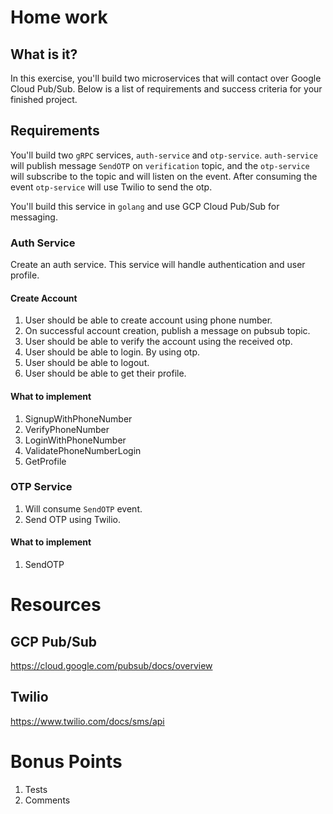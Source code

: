 # Home work

## What is it?

In this exercise, you'll build two microservices that will contact over Google Cloud Pub/Sub. Below is a list of requirements and success criteria for your finished project.

## Requirements

You'll build two `gRPC` services, `auth-service` and `otp-service`. `auth-service` will publish message `SendOTP` on `verification` topic, and the `otp-service` will subscribe to the topic and will listen on the event.
After consuming the event `otp-service` will use Twilio to send the otp.

You'll build this service in `golang` and use GCP Cloud Pub/Sub for messaging.


### Auth Service

Create an auth service. This service will handle authentication and user profile.

#### Create Account

1. User should be able to create account using phone number.
2. On successful account creation, publish a message on pubsub topic.
3. User should be able to verify the account using the received otp.
4. User should be able to login. By using otp.
5. User should be able to logout.
6. User should be able to get their profile.

#### What to implement
1. SignupWithPhoneNumber
2. VerifyPhoneNumber
3. LoginWithPhoneNumber
4. ValidatePhoneNumberLogin
5. GetProfile

### OTP Service

1. Will consume `SendOTP` event.
2. Send OTP using Twilio.

#### What to implement
1. SendOTP

# Resources

## GCP Pub/Sub

https://cloud.google.com/pubsub/docs/overview

## Twilio

https://www.twilio.com/docs/sms/api


# Bonus Points

1. Tests
2. Comments
